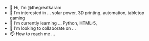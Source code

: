 - 👋 Hi, I’m @thegreatkaram
- 👀 I’m interested in ... solar power, 3D printing, automation, tabletop gaming
- 🌱 I’m currently learning ... Python, HTML-5, 
- 💞️ I’m looking to collaborate on ...
- 📫 How to reach me ...

<!---
thegreatkaram/thegreatkaram is a ✨ special ✨ repository because its `README.md` (this file) appears on your GitHub profile.
You can click the Preview link to take a look at your changes.
--->
